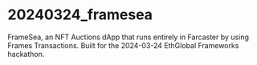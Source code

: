 # 20240324_framesea
FrameSea, an NFT Auctions dApp that runs entirely in Farcaster by using Frames Transactions. Built for the 2024-03-24 EthGlobal Frameworks hackathon.
